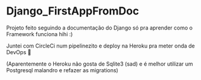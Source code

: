 # Django_FirstAppFromDoc

Projeto feito seguindo a documentação do Django só pra aprender como o Framework funciona hihi :)

Juntei com CircleCi num pipelinezito e deploy na Heroku pra meter onda de DevOps 🤙

(Aparentemente o Heroku não gosta de Sqlite3 (sad) e é melhor utilizar um Postgresql malandro e refazer as migrations)
